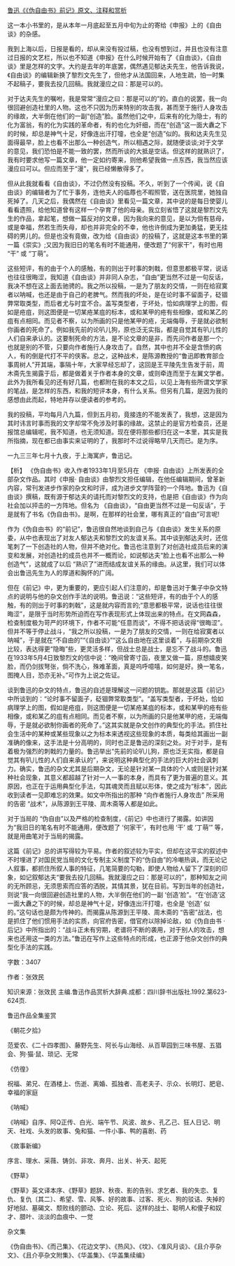 [鲁迅《《伪自由书》前记》原文、注释和赏析](https://www.vrrw.net/wx/9660.html)

这一本小书里的，是从本年一月底起至五月中旬为止的寄给《申报》上的《自由谈》的杂感。

我到上海以后，日报是看的，却从来没有投过稿，也没有想到过，并且也没有注意过日报的文艺栏，所以也不知道《申报》在什么时候开始有了《自由谈》，《自由谈》里是怎样的文字。大约是去年的年底罢，偶然遇见郁达夫先生，他告诉我说，《自由谈》的编辑新换了黎烈文先生了，但他才从法国回来，人地生疏，怕一时集不起稿子，要我去投几回稿。我就漫应之曰：那是可以的。

对于达夫先生的嘱咐，我是常常“漫应之曰：那是可以的”的。直白的说罢，我一向很回避创造社里的人物。这也不只因为历来特别的攻击我，甚而至于施行人身攻击的缘故，大半倒在他们的一副“创造”脸。虽然他们之中，后来有的化为隐士，有的化为富翁，有的化为实践的革命者，有的也化为奸细，而在“创造”这一面大纛之下的时候，却总是神气十足，好像连出汗打嚏，也全是“创造”似的。我和达夫先生见面得最早，脸上也看不出那么一种创造气，所以相遇之际，就随便谈谈;对于文学的意见，我们恐怕是不能一致的罢，然而所谈的大抵是空话。但这样的就熟识了，我有时要求他写一篇文章，他一定如约寄来，则他希望我做一点东西，我当然应该漫应曰可以。但应而至于“漫”，我已经懒散得多了。

但从此我就看看《自由谈》，不过仍然没有投稿。不久，听到了一个传闻，说《自由谈》的编辑者为了忙于事务，连他夫人的临蓐也不暇照管，送在医院里，她独自死掉了。几天之后，我偶然在《自由谈》里看见一篇文章，其中说的是每日使婴儿看看遗照，给他知道曾有这样一个孕育了他的母亲。我立刻省悟了这就是黎烈文先生的作品，拿起笔，想做一篇反对的文章，因为我向来的意见，是以为倘有慈母，或是幸福，然若生而失母，却也并非完全的不幸，他也许倒成为更加勇猛，更无挂碍的男儿的。但是也没有竟做，改为给《自由谈》的投稿了，这就是这本书里的第一篇《崇实》;又因为我旧日的笔名有时不能通用，便改题了“何家干”，有时也用 “干” 或 “丁萌”。

这些短评，有的由于个人的感触，有的则出于时事的刺戟，但意思都极平常，说话也往往很晦涩，我知道《自由谈》并非同人杂志，“自由”更当然不过是一句反话，我决不想在这上面去驰骋的。我之所以投稿，一是为了朋友的交情，一则在给寂寞者以呐喊，也还是由于自己的老脾气。然而我的坏处，是在论时事不留面子，砭锢弊常取类型，而后者尤与时宜不合。盖写类型者，于坏处，恰如病理学上的图，假如是疮疽，则这图便是一切某疮某疽的标本，或和某甲的疮有些相像，或和某乙的疽有点相同。而见者不察，以为所画的只是他某甲的疮，无端侮辱，于是就必欲制你画者的死命了。例如我先前的论叭儿狗，原也泛无实指，都是自觉其有叭儿性的人们自来承认的。这要制死命的方法，是不论文章的是非，而先问作者是那一个;也就是别的不管，只要向作者施行人身攻击了。自然，其中也并不全是含愤的病人，有的倒是代打不平的侠客。总之，这种战术，是陈源教授的“鲁迅即教育部佥事周树人”开其端，事隔十年，大家早经忘却了，这回是王平陵先生告发于前，周木斋先生揭露于后，都是做着关于作者本身的文章，或则牵连而至于左翼文学者。此外为我所看见的还有好几篇，也都附在我的本文之后，以见上海有些所谓文学家的笔战，是怎样的东西，和我的短评本身，有什么关系。但另有几篇，是因为我的感想由此而起，特地并存以便读者的参考的。

我的投稿，平均每月八九篇，但到五月初，竟接连的不能发表了，我想，这是因为其时讳言时事而我的文字却常不免涉及时事的缘故。这禁止的是官方检查员，还是报馆总编辑呢，我不知道，也无须知道。现在便将那些都归在这一本里，其实是我所指摘，现在都已由事实来证明的了，我那时不过说得略早几天而已。是为序。

一九三三年七月十九夜，于上海寓庐，鲁迅记。



【析】 《伪自由书》收入作者1933年1月至5月在 《申报· 自由谈》上所发表的全部杂文作品。其时《申报· 自由谈》由黎烈文担任编辑，在他任编辑期间，曾革新内容，常刊发进步作家的杂文和时评，成为进步文学阵营的一个阵地。鲁迅为《自由谈》撰稿，既有源于郁达夫的请托而对黎烈文的支持，也是把《自由谈》作为向社会加以抨击的一方阵地。但名为 《自由谈》，“自由更当然不过是一句反话”，于是就有了书名《伪自由书》。是啊，在那样的社会里，哪有真正的“自由”可言呢!

作为《伪自由书》的“前记”，鲁迅很自然地谈到自己与《自由谈》发生关系的原委，从中也表现出了对友人郁达夫和黎烈文的友谊关系。其中谈到郁达夫时，还信笔刺了一下创造社的人物，但并不绝对化。鲁迅也注意到了对创造社成员后来的演变和发展，对创造社的成员也并不一概而论，如说郁达夫“脸上也看不出那么一种创造气”，这就成了以后 “熟识了”进而结成友谊关系的缘由。从这里，我们可以体会出鲁迅先生为人的厚道和胸怀的广阔。

但在《前记》中，更为重要的，更应引起人们注意的，却是鲁迅对于集子中杂文特点的说明与他的杂文创作手法的说明。鲁迅说：“这些短评，有的由于个人的感触，有的则出于时事的刺戟”，这是就内容而言的;“意思都极平常，说话也往往很晦涩”，是限于当时形势所迫而在写作表现形式上体现出来的特点。在文网森森，检查制度极为苛严的环境下，作者不可能“任意而谈”，不得不把话说得“很晦涩”。但并不等于停止战斗，“我之所以投稿，一是为了朋友的交情，一则在给寂寞者以呐喊”，于是就在“不自由的”“《自由谈》”“这么自由地在这里谈着”，与前期杂文相比较，表达得更“隐晦”些，更灵活多样，但战士总是战士，是忘不了战斗的。鲁迅在1933年5月4日致黎烈文的信中说：“晚间曾寄寸函，夜里又做一篇，原想嬉皮笑脸，而仍剑拔弩张，倘不洗心，殊难革面，真是呜呼噫嘻，如何是好。换一笔名，图掩人目，恐亦无补。”可作为上说之佐证。

谈到鲁迅的杂文的特点，鲁迅的自述是理解这一问题的钥匙。那就是这篇《前记》中所谈到的：“论时事不留面子，砭锢弊常取类型”。“盖写类型者，于坏处，恰如病理学上的图，假如是疮疽，则这图便是一切某疮某疽的标本，或和某甲的疮有些相像，或和某乙的疽有点相同。而见者不察，以为所画的只是他某甲的疮，无端侮辱，于是就必欲制你画者的死命了。”这其实就是杂文创作的典型化的手法。抓住社会生活中的某种或某些现象以之为标本来透视这些现象的本质，每类给其画出一副准确的像来，这手法是十分高明的，同时也正是鲁迅的深刻之处。对于对手，是有着极为强烈的刺戟的力量的。鲁迅举出“先前的论叭儿狗，原也泛无实指，都是自觉其有叭儿性的人们自来承认的”，来说明这种典型化的手法的巨大的社会讽刺力。确实，鲁迅的杂文尤其是后期杂文，无论是针对某一具体的个人或则是针对某种社会现象，其意义都超越了针对一人一事的本身，而具有了更为普遍的意义。其原因，也正在于运用典型化手法，勾其魂灵而且赋以形体，使之成为“标本”，因此收到读者一见即难忘的效果。如文中所指出的那种 “向作者施行人身攻击” 所采用的告密 “战术”，从陈源到王平陵、周木斋等人都是如此。

对于当局的 “伪自由”以及严格的检查制度，《前记》中也进行了揭露。如讲因为“我旧日的笔名有时不能通用，便改题了 ‘何家干’，有时也用 ‘干’ 或 ‘丁萌’” 等，就是用曲笔对于当局的揭露。

这篇《前记》总的讲写得较为平易。作者的叙述较为平实，但却在这平实的叙述中不时埋进了对国民党当局的文化专制主义制度下的“伪自由”的冷嘲热讽，而无论记人叙事，都抓住所叙人事的特征，几笔简要的勾勒，即使人物给人留下了深刻的印象，如记叙郁达夫“要我去投几回稿。我就漫应之曰：那是可以的”，那种知友之间的无所顾忌，无须思索而应答的洒脱，其情其景，犹在目前。写到当年的创造社，则说“我一向很回避创造社里的人物，大半倒在他们的一副 ‘创造’脸”。“在‘创造’这一面大纛之下的时候，却总是神气十足，好像连出汗打嚏，也全是 ‘创造’ 似的。”这句话也是颇为传神的。而揭露从陈源到王平陵、周木斋的 “告密”战法，也是抓住了他们惯用手法的实质，向官府告密，借官府以除掉论敌，如《伪自由书 ·后记》中所指出的：“战斗正未有穷期，老谱将不断的袭用，对于别人的攻击，想来也还用这一类的方法。”鲁迅在写作上这些特点的形成，也正源于他杂文创作的典型化手法的实践。

字数：3407

作者：张效民

知识来源：张效民 主编.鲁迅作品赏析大辞典.成都：四川辞书出版社.1992.第623-624页.

鲁迅作品全集鉴赏

《朝花夕拾》

范爱农、《二十四孝图》、藤野先生、阿长与山海经、从百草园到三味书屋、五猖会、狗·猫·鼠、琐记、无常

《仿徨》

祝福、弟兄、在酒楼上、伤逝、离婚、孤独者、高老夫子、示众、长明灯、肥皂、幸福的家庭

《呐喊》

《呐喊》自序、阿Q正传、白光、端午节、风波、故乡、孔乙己、狂人日记、明天、社戏、头发的故事、兔和猫、一件小事、鸭的喜剧、药

《故事新编》

序言、理水、采薇、铸剑、非攻、奔月、出关、补天、起死

《野草》

《野草》英文译本序、《野草》题辞、秋夜、影的告别、求乞者、我的失恋、复仇、复仇〔其二〕、希望、雪、风筝、好的故事、过客、死火、狗的驳诘、失掉的好地狱、墓碣文、颓败线的颤动、立论、死后、这样的战士、聪明人和傻子和奴才、腊叶、淡淡的血痕中、一觉

杂文集

《伪自由书》、《而己集》、《花边文学》、《热风》、《坟》、《准风月谈》、《且介亭杂文》、《且介亭杂文附集》、《华盖集》、《华盖集续编》

